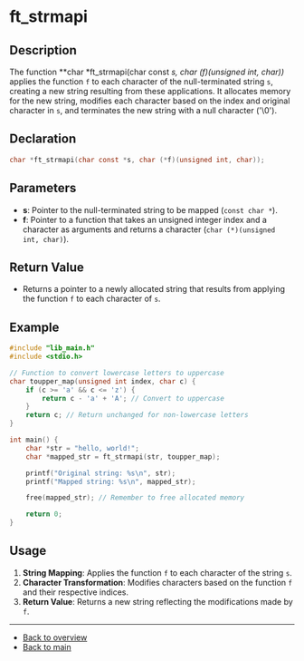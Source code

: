 # ft_strmapi

## Description

The function **char *ft_strmapi(char const *s, char (*f)(unsigned int, char))** applies the function `f` to each character of the null-terminated string `s`, creating a new string resulting from these applications. It allocates memory for the new string, modifies each character based on the index and original character in `s`, and terminates the new string with a null character ('\0').

## Declaration

```c
char *ft_strmapi(char const *s, char (*f)(unsigned int, char));
```

## Parameters

- **s**: Pointer to the null-terminated string to be mapped (`const char *`).
- **f**: Pointer to a function that takes an unsigned integer index and a character as arguments and returns a character (`char (*)(unsigned int, char)`).

## Return Value

- Returns a pointer to a newly allocated string that results from applying the function `f` to each character of `s`.

## Example

```c
#include "lib_main.h"
#include <stdio.h>

// Function to convert lowercase letters to uppercase
char toupper_map(unsigned int index, char c) {
    if (c >= 'a' && c <= 'z') {
        return c - 'a' + 'A'; // Convert to uppercase
    }
    return c; // Return unchanged for non-lowercase letters
}

int main() {
    char *str = "hello, world!";
    char *mapped_str = ft_strmapi(str, toupper_map);

    printf("Original string: %s\n", str);
    printf("Mapped string: %s\n", mapped_str);

    free(mapped_str); // Remember to free allocated memory

    return 0;
}
```

## Usage

1. **String Mapping**: Applies the function `f` to each character of the string `s`.
2. **Character Transformation**: Modifies characters based on the function `f` and their respective indices.
3. **Return Value**: Returns a new string reflecting the modifications made by `f`.

---

- [Back to overview](../Overview_about_function.md)
- [Back to main](/)
